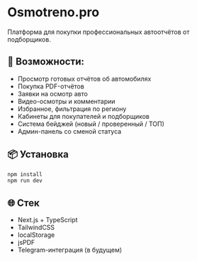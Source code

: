 # Osmotreno.pro

Платформа для покупки профессиональных автоотчётов от подборщиков.

## 🚗 Возможности:
- Просмотр готовых отчётов об автомобилях
- Покупка PDF-отчётов
- Заявки на осмотр авто
- Видео-осмотры и комментарии
- Избранное, фильтрация по региону
- Кабинеты для покупателей и подборщиков
- Система бейджей (новый / проверенный / ТОП)
- Админ-панель со сменой статуса

## 📦 Установка
```bash
npm install
npm run dev
```

## 🌐 Стек
- Next.js + TypeScript
- TailwindCSS
- localStorage
- jsPDF
- Telegram-интеграция (в будущем)
